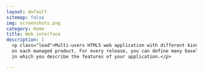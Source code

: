 ```yaml
---
layout: default
sitemap: false
img: screenshots.png
category: Home
title: Web interface
description: |
  <p class="lead">Multi-users HTML5 web application with different kind of roles
  on each managed product. For every release, you can define many baselines
  in which you describe the features of your application.</p>

---
```

